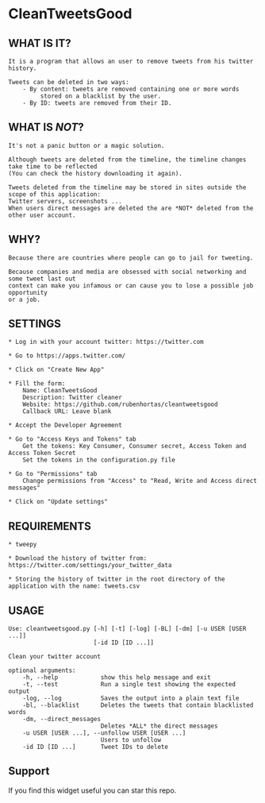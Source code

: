 # CleanTweetsGood

## WHAT IS IT?
    It is a program that allows an user to remove tweets from his twitter history.
    
    Tweets can be deleted in two ways:
        - By content: tweets are removed containing one or more words
             stored on a blacklist by the user.
        - By ID: tweets are removed from their ID.

## WHAT IS *NOT*?
    It's not a panic button or a magic solution.
    
    Although tweets are deleted from the timeline, the timeline changes take time to be reflected
    (You can check the history downloading it again).
    
    Tweets deleted from the timeline may be stored in sites outside the scope of this application:
    Twitter servers, screenshots ... 
    When users direct messages are deleted the are *NOT* deleted from the other user account.

## WHY?
    Because there are countries where people can go to jail for tweeting.
    
    Because companies and media are obsessed with social networking and some tweet last out 
    context can make you infamous or can cause you to lose a possible job opportunity
    or a job.


## SETTINGS
    * Log in with your account twitter: https://twitter.com
    
    * Go to https://apps.twitter.com/
    
    * Click on "Create New App"
    
    * Fill the form:
        Name: CleanTweetsGood
        Description: Twitter cleaner
        Website: https://github.com/rubenhortas/cleantweetsgood
        Callback URL: Leave blank
    
    * Accept the Developer Agreement
    
    * Go to "Access Keys and Tokens" tab
        Get the tokens: Key Consumer, Consumer secret, Access Token and Access Token Secret
        Set the tokens in the configuration.py file
    
    * Go to "Permissions" tab
        Change permissions from "Access" to "Read, Write and Access direct messages"
    
    * Click on "Update settings"
    
    
## REQUIREMENTS
    * tweepy
    
    * Download the history of twitter from: https://twitter.com/settings/your_twitter_data
    
    * Storing the history of twitter in the root directory of the application with the name: tweets.csv

## USAGE
    Use: cleantweetsgood.py [-h] [-t] [-log] [-BL] [-dm] [-u USER [USER ...]]
                            [-id ID [ID ...]]
    
    Clean your twitter account
    
    optional arguments:
        -h, --help            show this help message and exit
        -t, --test            Run a single test showing the expected output
        -log, --log           Saves the output into a plain text file
        -bl, --blacklist      Deletes the tweets that contain blacklisted words
        -dm, --direct_messages
                              Deletes *ALL* the direct messages
        -u USER [USER ...], --unfollow USER [USER ...]
                              Users to unfollow
        -id ID [ID ...]       Tweet IDs to delete

## Support
If you find this widget useful you can star this repo.